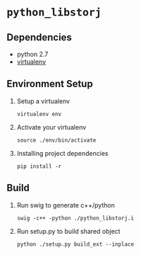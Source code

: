 `python_libstorj`
===

Dependencies
---
+ python 2.7
+ [virtualenv](https://virtualenv.pypa.io/en/stable/installation/)


Environment Setup
---
1. Setup a virtualenv
    ```
    virtualenv env
    ```
1. Activate your virtualenv
    ```
    source ./env/bin/activate
    ```
1. Installing project dependencies
    ```
    pip install -r
    ```

Build
---
1. Run swig to generate c++/python
    ```
    swig -c++ -python ./python_libstorj.i
    ```
1. Run setup.py to build shared object
    ```
    python ./setup.py build_ext --inplace
    ```
